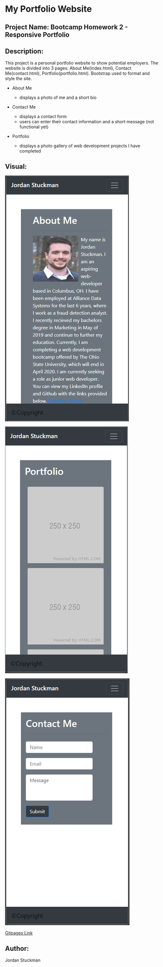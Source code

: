 # My Portfolio Website

## Project Name: Bootcamp Homework 2 - Responsive Portfolio

## Description:
This project is a personal portfolio website to show potential employers. The website is divided into 3 pages: About Me(index.html), Contact Me(contact.html), Portfolio(portfolio.html). Bootstrap used to format and style the site.

* About Me
  * displays a photo of me and a short bio
  
* Contact Me
  * displays a contact form
  * users can enter their contact information and a short message (not functional yet)

* Portfolio
  * displays a photo gallery of web development projects I have completed 

    



## Visual:
![Website Screenshot About Me](./images/AboutMe.PNG)

![Website Screenshot Portfolio](./images/Portfolio.PNG)

![Website Screenshot Contact Me](./images/ContactMe.PNG)


[Gitpages Link](https://jordanks93.github.io/homework2-responsive-portfolio/)


## Author: 
Jordan Stuckman
